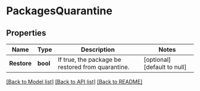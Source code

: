 # PackagesQuarantine

## Properties
Name | Type | Description | Notes
------------ | ------------- | ------------- | -------------
**Restore** | **bool** | If true, the package be restored from quarantine. | [optional] [default to null]

[[Back to Model list]](../README.md#documentation-for-models) [[Back to API list]](../README.md#documentation-for-api-endpoints) [[Back to README]](../README.md)



